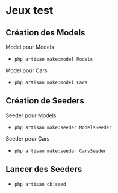 # Jeux test

## Création des Models

Model pour Models

- `php artisan make:model Models`

Model pour Cars

- `php artisan make:model Cars`

## Création de Seeders

Seeder pour Models

- `php artisan make:seeder ModelsSeeder`

Seeder pour Cars

- `php artisan make:seeder CarsSeeder`

## Lancer des Seeders

- `php artisan db:seed`
